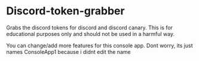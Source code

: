 # Discord-token-grabber
Grabs the discord tokens for discord and discord canary. This is for educational purposes only and should not be used in a harmful way.

You can change/add more features for this console app. Dont worry, its just names ConsoleApp1 because i didnt edit the name
